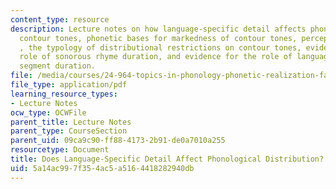 ```yaml
---
content_type: resource
description: Lecture notes on how language-specific detail affects phonological distribution,
  contour tones, phonetic bases for markedness of contour tones, perception, production
  , the typology of distributional restrictions on contour tones, evidence for the
  role of sonorous rhyme duration, and evidence for the role of language-specific
  segment duration.
file: /media/courses/24-964-topics-in-phonology-phonetic-realization-fall-2006/5a14ac997f354ac5a5164418282940db_MIT24_964F06_lec02_zhang.pdf
file_type: application/pdf
learning_resource_types:
- Lecture Notes
ocw_type: OCWFile
parent_title: Lecture Notes
parent_type: CourseSection
parent_uid: 09ca9c90-ff88-4173-2b91-de0a7010a255
resourcetype: Document
title: Does Language-Specific Detail Affect Phonological Distribution?
uid: 5a14ac99-7f35-4ac5-a516-4418282940db
---
```

